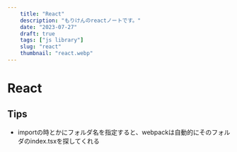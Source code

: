 ```yaml
---
    title: "React"
    description: "もりけんのreactノートです。"
    date: "2023-07-27"
    draft: true
    tags: ["js library"]
    slug: "react"
    thumbnail: "react.webp"
---
```

# React

## Tips
- importの時とかにフォルダ名を指定すると、webpackは自動的にそのフォルダのindex.tsxを探してくれる